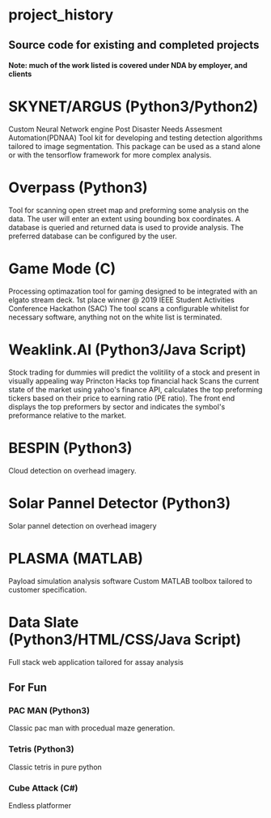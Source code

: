 # project_history
## Source code for existing and completed projects
#### Note: much of the work listed is covered under NDA by employer, and clients

# SKYNET/ARGUS (Python3/Python2)
Custom Neural Network engine
Post Disaster Needs Assesment Automation(PDNAA)
Tool kit for developing and testing detection algorithms tailored to image segmentation. This package can be used as a stand alone or with the tensorflow framework for more complex analysis.

# Overpass (Python3)
Tool for scanning open street map and preforming some analysis on the data.
The user will enter an extent using bounding box coordinates. A database is queried and returned data is used to provide analysis. The preferred database can be configured by the user.

# Game Mode (C)
Processing optimazation tool for gaming designed to be integrated with an elgato stream deck.
1st place winner @ 2019 IEEE Student Activities Conference Hackathon (SAC)
The tool scans a configurable whitelist for necessary software, anything not on the white list is terminated.

# Weaklink.AI (Python3/Java Script)
Stock trading for dummies will predict the volitility of a stock and present in visually appealing way
Princton Hacks top financial hack
Scans the current state of the market using yahoo's finance API, calculates the top preforming tickers based on their price to earning ratio (PE ratio). The front end displays the top preformers by sector and indicates the symbol's preformance relative to the 
market.

# BESPIN (Python3)
Cloud detection on overhead imagery.

# Solar Pannel Detector (Python3)
Solar pannel detection on overhead imagery

# PLASMA (MATLAB)
Payload simulation analysis software
Custom MATLAB toolbox tailored to customer specification.

# Data Slate (Python3/HTML/CSS/Java Script)
Full stack web application tailored for assay analysis

## For Fun

### PAC MAN (Python3)
Classic pac man with procedual maze generation.

### Tetris (Python3)
Classic tetris in pure python

### Cube Attack (C#)
Endless platformer
